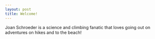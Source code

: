 ```yaml
---
layout: post
title: Welcome!
---
```

Joan Schroeder is a science and climbing fanatic that loves going out on adventures on hikes and to the beach!
